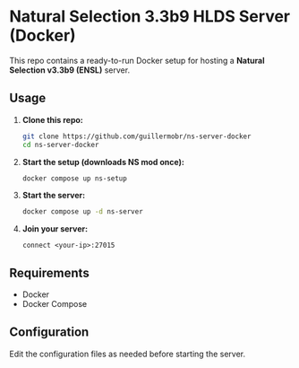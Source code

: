 # Natural Selection 3.3b9 HLDS Server (Docker)

This repo contains a ready-to-run Docker setup for hosting a **Natural Selection v3.3b9 (ENSL)** server.

## Usage

1. **Clone this repo:**
   ```bash
   git clone https://github.com/guillermobr/ns-server-docker
   cd ns-server-docker
   ```

2. **Start the setup (downloads NS mod once):**
   ```bash
   docker compose up ns-setup
   ```

3. **Start the server:**
   ```bash
   docker compose up -d ns-server
   ```

4. **Join your server:**
   ```
   connect <your-ip>:27015
   ```

## Requirements

- Docker
- Docker Compose

## Configuration

Edit the configuration files as needed before starting the server.
